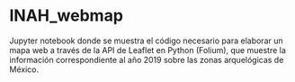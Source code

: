# INAH_webmap
Jupyter notebook donde se muestra el código necesario para elaborar un mapa web a través de la API de Leaflet en Python (Folium), que muestre la información correspondiente al año 2019 sobre las zonas arquelógicas de México.

